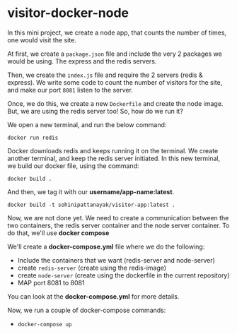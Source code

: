 # visitor-docker-node

In this mini project, we create a node app, that counts the number of times, one would visit the site.

At first, we create a `package.json` file and include the very 2 packages we would be using. The express and the redis servers.

Then, we create the `index.js` file and require the 2 servers (redis & express). We write some code to count the number of visitors for the site, and make our port `8081` listen to the server.

Once, we do this, we create a new `Dockerfile` and create the node image. But, we are using the redis server too! So, how do we run it?

We open a new terminal, and run the below command:

`docker run redis`

Docker downloads redis and keeps running it on the terminal. We create another terminal, and keep the redis server initiated. In this new terminal, we build our docker file, using the command:

`docker build .`

And then, we tag it with our **username/app-name:latest**.

`docker build -t sohinipattanayak/visitor-app:latest .`

Now, we are not done yet. We need to create a communication between the two containers, the redis server container and the node server container. To do that, we'll use **docker compose**

We'll create a **docker-compose.yml** file where we do the following:

- Include the containers that we want (redis-server and node-server)
- create `redis-server` (create using the redis-image)
- create `node-server` (create using the dockerfile in the current repository)
- MAP port 8081 to 8081

You can look at the **docker-compose.yml** for more details.

Now, we run a couple of docker-compose commands:

- `docker-compose up`
